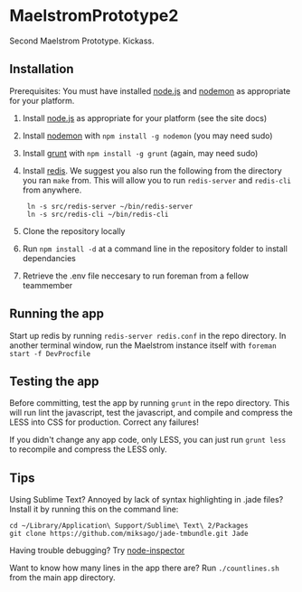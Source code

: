 MaelstromPrototype2
===================

Second Maelstrom Prototype. Kickass.

Installation
------------

Prerequisites: You must have installed [node.js](http://www.nodejs.org) and [nodemon](https://github.com/remy/nodemon/) as appropriate for your platform.

1. Install [node.js](http://www.nodejs.org) as appropriate for your platform (see the site docs)
2. Install [nodemon](https://github.com/remy/nodemon/) with `npm install -g nodemon` (you may need sudo)
3. Install [grunt](https://github.com/cowboy/grunt) with `npm install -g grunt` (again, may need sudo)
4. Install [redis](http://redis.io/download). We suggest you also run the following from the directory you ran `make` from. This will allow you to run `redis-server` and `redis-cli` from anywhere. 

        ln -s src/redis-server ~/bin/redis-server
        ln -s src/redis-cli ~/bin/redis-cli
        
5. Clone the repository locally
6. Run `npm install -d` at a command line in the repository folder to install dependancies
7. Retrieve the .env file neccesary to run foreman from a fellow teammember

Running the app
---------------

Start up redis by running `redis-server redis.conf` in the repo directory. In another terminal window, run the Maelstrom instance itself with `foreman start -f DevProcfile`

Testing the app
---------------

Before committing, test the app by running `grunt` in the repo directory. This will run lint the javascript, test the javascript, and compile and compress the LESS into CSS for production. Correct any failures!

If you didn't change any app code, only LESS, you can just run `grunt less` to recompile and compress the LESS only.

Tips
----

Using Sublime Text? Annoyed by lack of syntax highlighting in .jade files? Install it by running this on the command line:

    cd ~/Library/Application\ Support/Sublime\ Text\ 2/Packages
    git clone https://github.com/miksago/jade-tmbundle.git Jade

Having trouble debugging? Try [node-inspector](https://github.com/dannycoates/node-inspector)

Want to know how many lines in the app there are? Run `./countlines.sh` from the main app directory.
